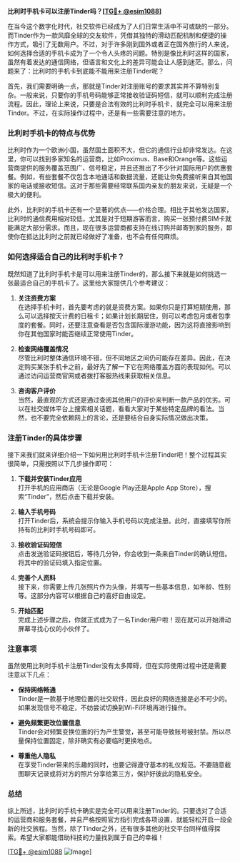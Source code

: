 **比利时手机卡可以注册Tinder吗？[[TG💪+ @esim1088](https://t.me/s/esim1088)]**

在当今这个数字化时代，社交软件已经成为了人们日常生活中不可或缺的一部分。而Tinder作为一款风靡全球的交友软件，凭借其独特的滑动匹配机制和便捷的操作方式，吸引了无数用户。不过，对于许多刚到国外或者正在国外旅行的人来说，如何选择合适的手机卡成为了一个令人头疼的问题。特别是像比利时这样的国家，虽然有着发达的通信网络，但语言和文化上的差异可能会让人感到迷茫。那么，问题来了：比利时的手机卡到底能不能用来注册Tinder呢？

首先，我们需要明确一点，那就是Tinder对注册账号的要求其实并不算特别复杂。一般来说，只要你的手机号码能够正常接收验证码短信，就可以顺利完成注册流程。因此，理论上来说，只要是合法有效的比利时手机卡，就完全可以用来注册Tinder。不过，在实际操作过程中，还是有一些需要注意的地方。

### **比利时手机卡的特点与优势**

比利时作为一个欧洲小国，虽然国土面积不大，但它的通信行业却非常发达。在这里，你可以找到多家知名的运营商，比如Proximus、Base和Orange等。这些运营商提供的服务覆盖范围广、信号稳定，并且还推出了不少针对国际用户的优惠套餐。例如，有些套餐不仅包含本地通话和数据流量，还能让你免费接听来自其他国家的电话或接收短信。这对于那些需要经常联系国内亲友的朋友来说，无疑是一个极大的便利。

此外，比利时的手机卡还有一个显著的优点——价格合理。相比于其他发达国家，比利时的通信费用相对较低，尤其是对于短期游客而言，购买一张预付费SIM卡就能满足大部分需求。而且，现在很多运营商都支持在线订购并邮寄到家的服务，即使你在抵达比利时之前就已经做好了准备，也不会有任何麻烦。

### **如何选择适合自己的比利时手机卡？**

既然知道了比利时手机卡是可以用来注册Tinder的，那么接下来就是如何挑选一张最适合自己的手机卡了。这里给大家提供几个参考建议：

1. **关注资费方案**  
   在选择手机卡时，首先要考虑的就是资费方案。如果你只是打算短期使用，那么可以选择按天计费的日租卡；如果计划长期居住，则可以考虑包月或者包季度的套餐。同时，还要注意查看是否包含国际漫游功能，因为这将直接影响到你在其他国家时能否继续正常使用Tinder。

2. **检查网络覆盖情况**  
   尽管比利时整体通信环境不错，但不同地区之间仍可能存在差异。因此，在决定购买某张手机卡之前，最好先了解一下它在网络覆盖方面的表现如何。可以通过访问运营商官网或者拨打客服热线来获取相关信息。

3. **咨询客户评价**  
   当然，最直观的方式还是通过查阅其他用户的评价来判断一款产品的优劣。可以在社交媒体平台上搜索相关话题，看看大家对于某些特定品牌的看法。当然，也不要完全依赖网上的言论，还是要结合自身实际情况做出决策。

### **注册Tinder的具体步骤**

接下来我们就来详细介绍一下如何用比利时手机卡注册Tinder吧！整个过程其实很简单，只需按照以下几步操作即可：

1. **下载并安装Tinder应用**  
   打开手机的应用商店（无论是Google Play还是Apple App Store），搜索“Tinder”，然后点击下载并安装。

2. **输入手机号码**  
   打开Tinder后，系统会提示你输入手机号码以完成注册。此时，直接填写你所持有的比利时手机号码即可。

3. **接收验证码短信**  
   点击发送验证码按钮后，等待几分钟，你会收到一条来自Tinder的确认短信。将其中的验证码填入指定位置。

4. **完善个人资料**  
   接下来，你需要上传几张照片作为头像，并填写一些基本信息，如年龄、性别等。这部分内容可以根据自己的喜好自由设定。

5. **开始匹配**  
   完成上述步骤之后，你就正式成为了一名Tinder用户啦！现在就可以开始滑动屏幕寻找心仪的小伙伴了。

### **注意事项**

虽然使用比利时手机卡注册Tinder没有太多障碍，但在实际使用过程中还是需要注意以下几点：

- **保持网络畅通**  
  Tinder是一款基于地理位置的社交软件，因此良好的网络连接是必不可少的。如果发现信号不稳定，不妨尝试切换到Wi-Fi环境再进行操作。

- **避免频繁更改位置信息**  
  Tinder会对频繁变换位置的行为产生警觉，甚至可能导致账号被封禁。所以尽量保持位置固定，除非确实有必要临时更换地点。

- **尊重他人隐私**  
  在享受Tinder带来的乐趣的同时，也要记得遵守基本的礼仪规范。不要随意截图聊天记录或将对方的照片分享给第三方，保护好彼此的隐私安全。

### **总结**

综上所述，比利时的手机卡确实是完全可以用来注册Tinder的。只要选对了合适的运营商和服务套餐，并且严格按照官方指引完成各项设置，就能轻松开启一段全新的社交旅程。当然，除了Tinder之外，还有很多其他的社交平台同样值得探索。希望大家都能借助科技的力量找到属于自己的幸福！

[[TG💪+ @esim1088](https://t.me/s/esim1088) ![Image](https://i.postimg.cc/4NQfJmqS/Snipaste-2025-05-13-00-14-12.png)]